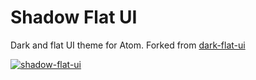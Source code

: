 # Shadow Flat UI

Dark and flat UI theme for Atom.
Forked from  [dark-flat-ui](https://github.com/olmokramer/atom-dark-flat-ui)

[![shadow-flat-ui](https://github.com/layonferreira/atom-shadow-flat-ui/raw/master/screenshot.png)](https://github.com/layonferreira/atom-shadow-flat-ui/raw/master/screenshot.png)
